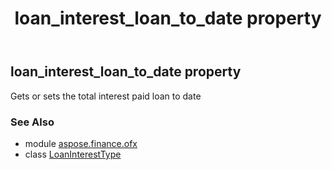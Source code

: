 ﻿---
title: loan_interest_loan_to_date property
second_title: Aspose.Finance for Python via .NET API References
description: 
type: docs
weight: 40
url: /python-net/aspose.finance.ofx/loaninteresttype/loan_interest_loan_to_date/
is_root: false
---

## loan_interest_loan_to_date property


Gets or sets the total interest paid loan to date

### See Also
* module [aspose.finance.ofx](../../)
* class [LoanInterestType](/finance/python-net/aspose.finance.ofx/loaninteresttype)
